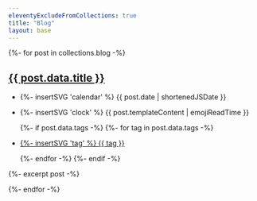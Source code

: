 ```yaml
---
eleventyExcludeFromCollections: true
title: "Blog"
layout: base
---
```


<div class="blog-posts">
    {%- for post in collections.blog -%}
        <div class="card-container">
            <div class="post-content card">
                <h2><a class="no-style" href="{{ post.url | url }}">{{ post.data.title }}</a></h2>
                <ul class="tags">
                    <li class="description description-date">
                        <p class="inline-card blue">{%- insertSVG 'calendar' %} {{ post.date | shortenedJSDate }}</p>
                    </li>
                    <li class="description description-read">
                        <p class="inline-card green">{%- insertSVG 'clock' %} {{ post.templateContent | emojiReadTime }}</p>
                    </li>
                    {%- if post.data.tags -%}
                        {%- for tag in post.data.tags -%}
                            <li class="description description-tag">
                                <a class="no-style" href="/tags/{{ tag | slug }}">
                                    <p class="inline-card white">{%- insertSVG 'tag' %} {{ tag }}</p>
                                </a>
                            </li>
                        {%- endfor -%}
                    {%- endif -%}
                </ul>
                <p>{%- excerpt post -%}</p>
            </div>
        </div>
    {%- endfor -%}
</div>
